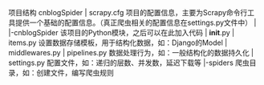 
项目结构
     cnblogSpider
         | scrapy.cfg           项目的配置信息，主要为Scrapy命令行工具提供一个基础的配置信息。（真正爬虫相关的配置信息在settings.py文件中）
         |
         |-cnblogSpider         该项目的Python模块，之后可以在此加入代码
            | __init__.py
            | items.py          设置数据存储模板，用于结构化数据，如：Django的Model
            | middlewares.py
            | pipelines.py      数据处理行为，如：一般结构化的数据持久化
            | settings.py       配置文件，如：递归的层数、并发数，延迟下载等
            |-spiders           爬虫目录，如：创建文件，编写爬虫规则